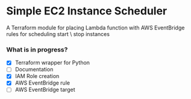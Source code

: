 # Simple EC2 Instance Scheduler
A Terraform module for placing Lambda function with AWS EventBridge rules for scheduling start \ stop instances
### What is in progress?

- [x] Terraform wrapper for Python
- [ ] Documentation
- [x] IAM Role creation
- [x] AWS EventBridge rule
- [ ] AWS EventBridge target
